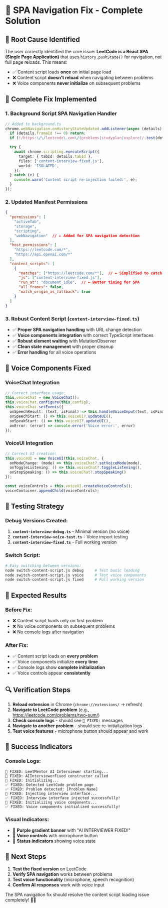 # 🎯 **SPA Navigation Fix - Complete Solution**

## 🚨 **Root Cause Identified**

The user correctly identified the core issue: **LeetCode is a React SPA (Single Page Application)** that uses `history.pushState()` for navigation, not full page reloads. This means:

- ✅ Content script loads **once** on initial page load
- ❌ Content script **doesn't reload** when navigating between problems
- ❌ Voice components **never initialize** on subsequent problems

## 🔧 **Complete Fix Implemented**

### **1. Background Script SPA Navigation Handler**

```typescript
// Added to background.ts
chrome.webNavigation.onHistoryStateUpdated.addListener(async (details) => {
  if (details.frameId !== 0) return;
  if (!/https:\/\/leetcode\.com\/(problems|studyplan|explore)/.test(details.url)) return;

  try {
    await chrome.scripting.executeScript({
      target: { tabId: details.tabId },
      files: ['content-interview-fixed.js'],
      world: 'ISOLATED',
    });
  } catch (e) {
    console.warn('Content script re-injection failed:', e);
  }
});
```

### **2. Updated Manifest Permissions**

```json
{
  "permissions": [
    "activeTab",
    "storage", 
    "scripting",
    "webNavigation"  // ← Added for SPA navigation detection
  ],
  "host_permissions": [
    "https://leetcode.com/*",
    "https://api.openai.com/*"
  ],
  "content_scripts": [
    {
      "matches": ["https://leetcode.com/*"],  // ← Simplified to catch all LeetCode URLs
      "js": ["content-interview-fixed.js"],
      "run_at": "document_idle",  // ← Better timing for SPA
      "all_frames": false,
      "match_origin_as_fallback": true
    }
  ]
}
```

### **3. Robust Content Script (`content-interview-fixed.ts`)**

- ✅ **Proper SPA navigation handling** with URL change detection
- ✅ **Voice components integration** with correct TypeScript interfaces
- ✅ **Robust element waiting** with MutationObserver
- ✅ **Clean state management** with proper cleanup
- ✅ **Error handling** for all voice operations

## 🎤 **Voice Components Fixed**

### **VoiceChat Integration**
```typescript
// Correct interface usage:
this.voiceChat = new VoiceChat();
this.voiceChat.configure(this.config);
this.voiceChat.setEvents({
  onSpeechResult: (text, isFinal) => this.handleVoiceInput(text, isFinal),
  onSpeechStart: () => this.voiceUI?.updateUI(),
  onSpeakStart: () => this.voiceUI?.updateUI(),
  onError: (error) => console.error('Voice error:', error)
});
```

### **VoiceUI Integration**
```typescript
// Correct UI creation:
this.voiceUI = new VoiceUI(this.voiceChat, {
  onModeChange: (mode) => this.voiceChat?.setVoiceMode(mode),
  onToggleListening: () => this.voiceChat?.toggleListening(),
  onStopSpeaking: () => this.voiceChat?.stopSpeaking()
});

const voiceControls = this.voiceUI.createVoiceControls();
voiceContainer.appendChild(voiceControls);
```

## 🧪 **Testing Strategy**

### **Debug Versions Created:**
1. **`content-interview-debug.ts`** - Minimal version (no voice)
2. **`content-interview-voice-test.ts`** - Voice import testing
3. **`content-interview-fixed.ts`** - Full working version

### **Switch Script:**
```bash
# Easy switching between versions:
node switch-content-script.js debug     # Test basic loading
node switch-content-script.js voice     # Test voice components  
node switch-content-script.js fixed     # Full working version
```

## 🎯 **Expected Results**

### **Before Fix:**
- ❌ Content script loads only on first problem
- ❌ No voice components on subsequent problems
- ❌ No console logs after navigation

### **After Fix:**
- ✅ Content script loads on **every problem**
- ✅ Voice components initialize **every time**
- ✅ Console logs show **complete initialization**
- ✅ Voice controls appear **consistently**

## 🔍 **Verification Steps**

1. **Reload extension** in Chrome (`chrome://extensions/` → refresh)
2. **Navigate to LeetCode problem** (e.g., https://leetcode.com/problems/two-sum/)
3. **Check console logs** - should see `🚀 FIXED:` messages
4. **Navigate to another problem** - should see re-initialization logs
5. **Test voice features** - microphone button should appear and work

## 🎉 **Success Indicators**

### **Console Logs:**
```
🚀 FIXED: LeetMentor AI Interviewer starting...
🚀 FIXED: AIInterviewerFixed constructor called
🚀 FIXED: Initializing...
✅ FIXED: Detected LeetCode problem page
✅ FIXED: Problem detected: [Problem Name]
💉 FIXED: Injecting interview interface...
✅ FIXED: Interview interface injected successfully!
🎤 FIXED: Initializing voice components...
✅ FIXED: Voice components initialized successfully!
```

### **Visual Indicators:**
- 🎤 **Purple gradient banner** with "AI INTERVIEWER FIXED!"
- 🎤 **Voice controls** with microphone button
- 🎤 **Status indicators** showing voice state

## 🚀 **Next Steps**

1. **Test the fixed version** on LeetCode
2. **Verify SPA navigation** works between problems
3. **Test voice functionality** (microphone, speech recognition)
4. **Confirm AI responses** work with voice input

The SPA navigation fix should resolve the content script loading issue completely! 🎯✨
